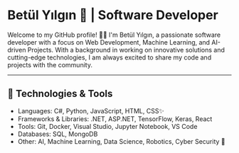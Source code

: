 # Betül Yılgın 👋 | Software Developer

Welcome to my GitHub profile! 👩‍💻 I'm Betül Yılgın, a passionate software developer with a focus on Web Development, Machine Learning, and AI-driven Projects. With a background in working on innovative solutions and cutting-edge technologies, I am always excited to share my code and projects with the community.

---
## 🔧 Technologies & Tools
* Languages: C#, Python, JavaScript, HTML, CSS✨
* Frameworks & Libraries: .NET, ASP.NET, TensorFlow, Keras, React
* Tools: Git, Docker, Visual Studio, Jupyter Notebook, VS Code
* Databases: SQL, MongoDB
* Other: AI, Machine Learning, Data Science, Robotics, Cyber Security 🚀 

